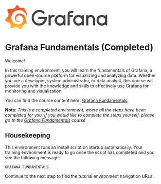 
<img src="../assets/grafana_logo.png" style="height: 80px">

# Grafana Fundamentals (Completed)

Welcome!

In this training environment, you will learn the fundamentals of Grafana, a powerful open-source platform for visualizing and analyzing data. Whether you are a developer, system administrator, or data analyst, this course will provide you with the knowledge and skills to effectively use Grafana for monitoring and visualization.

You can find the course content here: [Grafana Fundamentals](https://grafana.com/tutorials/grafana-fundamentals/).

**Note:** *This is a completed environment, where all the steps have been completed for you. If you would like to complete the steps yourself, please go to the [Grafana Fundamentals](https://killercoda.com/grafana-labs/course/full-stack/tutorial-environment) course.*

## Housekeeping

This environment runs an install script on startup automatically. Your training environment is ready to go once the script has completed and you see the following message:

```plaintext
GRAFANA FUNDAMENTALS
```

Continue to the next step to find the tutorial environment navigation URLs.
